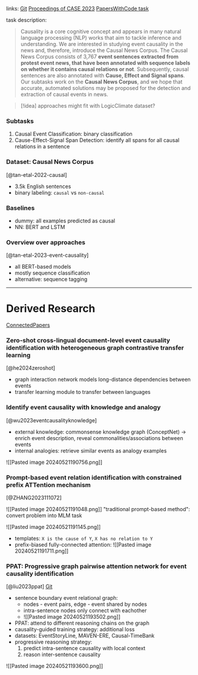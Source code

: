links:
[Git](https://github.com/tanfiona/CausalNewsCorpus)
[Proceedings of CASE 2023](https://aclanthology.org/volumes/2023.case-1/)
[PapersWithCode task](https://paperswithcode.com/task/event-causality-identification)

task description:
>Causality is a core cognitive concept and appears in many natural language processing (NLP) works that aim to tackle inference and understanding. We are interested in studying event causality in the news and, therefore, introduce the Causal News Corpus. The Causal News Corpus consists of 3,767 **event sentences extracted from protest event news, that have been annotated with sequence labels on whether it contains causal relations or not**. Subsequently, causal sentences are also annotated with **Cause, Effect and Signal spans**. Our subtasks work on the **Causal News Corpus**, and we hope that accurate, automated solutions may be proposed for the detection and extraction of causal events in news.

>[!idea] approaches might fit with LogicClimate dataset? 

### Subtasks

1. Causal Event Classification: binary classification
2. Cause-Effect-Signal Span Detection: identify all spans for all causal relations in a sentence

### Dataset: Causal News Corpus
[@tan-etal-2022-causal]

- 3.5k English sentences
- binary labeling: `causal` vs `non-causal`

### Baselines

- dummy: all examples predicted as causal
- NN: BERT and LSTM

### Overview over approaches
[@tan-etal-2023-event-causality]

- all BERT-based models
- mostly sequence classification
- alternative: sequence tagging

---

# Derived Research
[ConnectedPapers](https://www.connectedpapers.com/main/220b915c3f86925c7dc05a59e613f53e485ad87d/Event-Causality-Identification-with-Causal-News-Corpus-%20-Shared-Task-3%2C-CASE-2022/derivative)

### Zero-shot cross-lingual document-level event causality identification with heterogeneous graph contrastive transfer learning
[@he2024zeroshot]

- graph interaction network models long-distance dependencies between events
- transfer learning module to transfer between languages

### Identify event causality with knowledge and analogy
[@wu2023eventcausalityknowledge]

- external knowledge: commonsense knowledge graph (ConceptNet) -> enrich event description, reveal commonalities/associations between events
- internal analogies: retrieve similar events as analogy examples

![[Pasted image 20240521190756.png]]

### Prompt-based event relation identification with constrained prefix ATTention mechanism
[@ZHANG2023111072]

![[Pasted image 20240521191048.png]]
"traditional prompt-based method": convert problem into MLM task

![[Pasted image 20240521191145.png]]
- templates: `X is the cause of Y`, `X has no relation to Y`
- prefix-biased fully-connected attention:
![[Pasted image 20240521191711.png]]

### PPAT: Progressive graph pairwise attention network for event causality identification
[@liu2023ppat]
[Git](https://github.com/HITsz-TMG/PPAT)

- sentence boundary event relational graph:
	- nodes - event pairs, edge - event shared by nodes
	- intra-sentence nodes only connect with eachother
	- ![[Pasted image 20240521193502.png]]
- PPAT: attend to different reasoning chains on the graph
- causality-guided training strategy: additional loss
- datasets: EventStoryLine, MAVEN-ERE, Causal-TimeBank
- progressive reasoning strategy: 
	1. predict intra-sentence causality with local context
	2. reason inter-sentence causality

![[Pasted image 20240521193600.png]]

